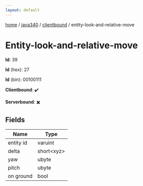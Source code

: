 ```yaml
---
layout: default
---
```


[home](/)  /  [java340](/protocol/java340)  /  [clientbound](/protocol/java340/clientbound)  /  entity-look-and-relative-move

# Entity-look-and-relative-move

**Id**: 39

**Id** (hex): 27

**Id** (bin): 00100111

**Clientbound**: ✔️

**Serverbound**: ✖️

## Fields

Name | Type
---|---
entity id | varuint
delta | short&lt;xyz&gt;
yaw | ubyte
pitch | ubyte
on ground | bool


